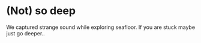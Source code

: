 # (Not) so deep
We captured strange sound while exploring seafloor.
If you are stuck maybe just go deeper..
